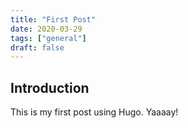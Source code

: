 ```yaml
---
title: "First Post"
date: 2020-03-29
tags: ["general"]
draft: false
---
```


## Introduction

This is my first post using Hugo. Yaaaay!